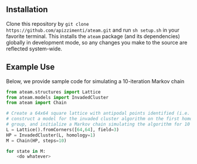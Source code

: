 
## Installation
Clone this repository by `git clone https://github.com/apizzimenti/ateam.git` and run `sh setup.sh` in your favorite terminal. This installs the `ateam` package (and its dependencies) globally in development mode, so any changes you make to the source are reflected system-wide.

## Example Use

Below, we provide sample code for simulating a 10-iteration Markov chain

```python
from ateam.structures import Lattice
from ateam.models import InvadedCluster
from ateam import Chain

# Create a 64x64 square lattice with antipodal points identified (i.e. a torus),
# construct a model for the invaded cluster algorithm on the first homology
# group, and initialize a Markov chain simulating the algorithm for 10 steps.
L = Lattice().fromCorners([64,64], field=3)
HP = InvadedCluster(L, homology=1)
M = Chain(HP, steps=10)

for state in M:
    <do whatever>
```
